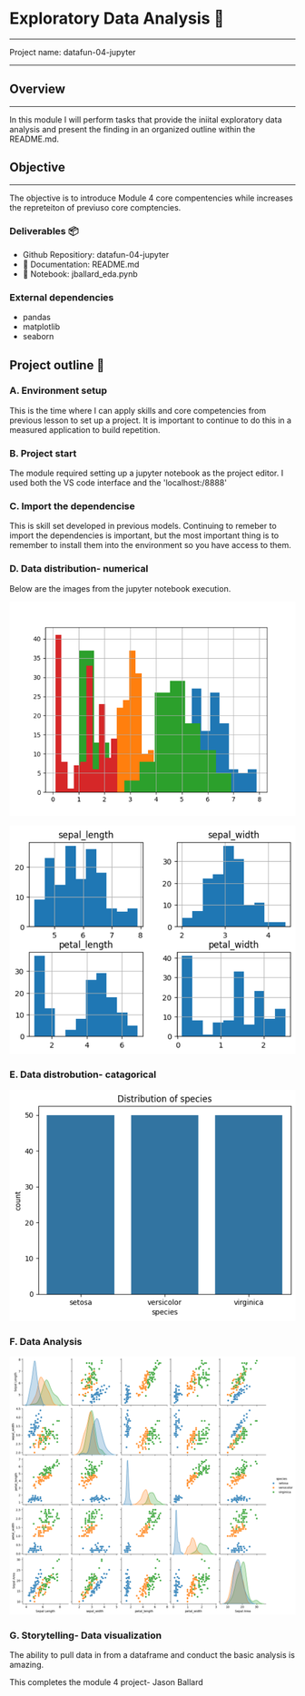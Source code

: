  # Exploratory Data Analysis :rocket:
______________________________________________________________
Project name: datafun-04-jupyter
___________________________________________________________
## Overview
____________________________________________________________
 In this module I will perform tasks that provide the iniital exploratory data analysis and present the finding in an organized outline within the README.md. 

## Objective
_____________________________________________________
 The objective is to introduce Module 4 core compentencies while increases the repreteiton of previuso core comptencies.


### Deliverables 📦
* Github Repositiory: datafun-04-jupyter
* 📰 Documentation: README.md
* 📔 Notebook: jballard_eda.pynb

### External dependencies
- pandas
- matplotlib
- seaborn
  
## Project outline 📝
 ### A. Environment setup
 This is the time where I can apply skills and core competencies from previous lesson to set up a project.  It is important to continue to do this in a measured application to build repetition.  

### B. Project start
   
The module required setting up a jupyter notebook as the project editor.  I used both the VS code interface and the 'localhost:/8888'

### C. Import the dependencise
   
  This is skill set developed in previous models. Continuing to remeber to import the dependencies is important, but the most important thing is to remember to install them into the environment so you have access to them.
   
### D. Data distribution- numerical

   Below are the images from the jupyter notebook execution.
    
   ![image](images/histogram.png)

   ![image](images/numerical.png)
    
### E. Data distrobution- catagorical
    
   ![image](images/catagorical.png)
  
### F. Data Analysis

   ![image](images/multiple_images.png)

    
### G. Storytelling- Data visualization

The ability to pull data in from a dataframe and conduct the basic analysis is amazing. 

 
This completes the module 4 project- Jason Ballard 
